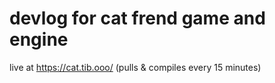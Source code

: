 # devlog for cat frend game and engine

live at https://cat.tib.ooo/ (pulls & compiles every 15 minutes)
